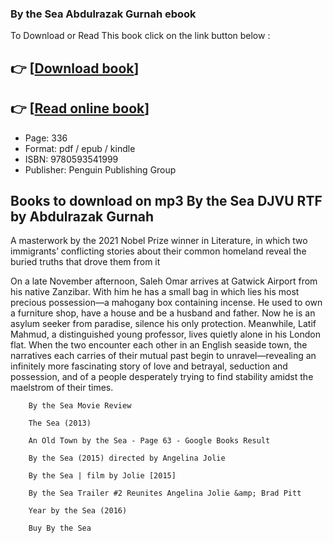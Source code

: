 ### By the Sea Abdulrazak Gurnah ebook

To Download or Read This book click on the link button below :

## 👉  [**[Download book](http://filesbooks.info/download.php?group=book&from=github.com&id=681422&lnk=1061 "Download book")**]

## 👉  [**[Read online book](http://filesbooks.info/download.php?group=book&from=github.com&id=681422&lnk=1061 "Read online book")**]


* Page: 336
* Format: pdf / epub / kindle
* ISBN: 9780593541999
* Publisher: Penguin Publishing Group



## Books to download on mp3 By the Sea DJVU RTF by Abdulrazak Gurnah



A masterwork by the 2021 Nobel Prize winner in Literature, in which two immigrants’ conflicting stories about their common homeland reveal the buried truths that drove them from it

 On a late November afternoon, Saleh Omar arrives at Gatwick Airport from his native Zanzibar. With him he has a small bag in which lies his most precious possession—a mahogany box containing incense. He used to own a furniture shop, have a house and be a husband and father. Now he is an asylum seeker from paradise, silence his only protection. Meanwhile, Latif Mahmud, a distinguished young professor, lives quietly alone in his London flat. When the two encounter each other in an English seaside town, the narratives each carries of their mutual past begin to unravel—revealing an infinitely more fascinating story of love and betrayal, seduction and possession, and of a people desperately trying to find stability amidst the maelstrom of their times.


        By the Sea Movie Review
        
        The Sea (2013)
        
        An Old Town by the Sea - Page 63 - Google Books Result
        
        By the Sea (2015) directed by Angelina Jolie
        
        By the Sea | film by Jolie [2015]
        
        By the Sea Trailer #2 Reunites Angelina Jolie &amp; Brad Pitt
        
        Year by the Sea (2016)
        
        Buy By the Sea
        
    




